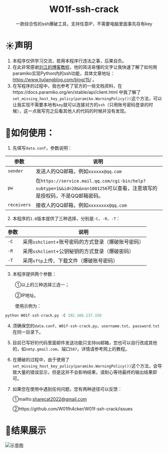 <h1 align="center">W01f-ssh-crack</h1>  
<div align="center">一款综合性的ssh爆破工具，支持任意IP，不需要电脑里面事先存有key</div>

# :sunny:声明

1. 本程序仅供学习交流，若用本程序行违法之事，后果自负。
2. 在此非常感谢[刘江的博客教程](https://www.liujiangblog.com/)，他的简洁易懂的文字让我快速了解了如何用paramiko实现Python内的ssh功能，具体文章地址：https://www.liujiangblog.com/blog/15/ 。
3. 在写程序的过程中，我也参考了官方的一些文档资料，在https://docs.paramiko.org/en/stable/api/client.html 中我了解了`set_missing_host_key_policy(paramiko.WarningPolicy())`这个方法，可以让我实现不需要本地有`key`就可以连接对方的`ssh`（只用账号密码登录的时候），这一点我写完之后看其他人的代码的时候并没有发现。

# :foggy:如何使用：

1. 先填写`data.conf`，参数说明：
  
  | 参数  | 说明  |
  | --- | --- |
  | `sender` | 发送人的QQ邮箱，例如`xxxxxx@qq.com` |
  | `pw` | 在`https://service.mail.qq.com/cgi-bin/help?subtype=1&&id=28&&no=1001256`可以查看，注意填写的是授权码，不是QQ邮箱密码。 |
  | `receivers` | 接收人的QQ邮箱，例如`xxxxxxxx@qq.com` |
  

2. 本程序的`1.0`版本提供了三种选择，分别是`-C`、`-R`、`-T`：
  
  | 参数  | 说明  |
  | --- | --- |
  | `-C` | 采用`sshclient`+账号密码的方式登录（爆破账号密码） |
  | `-R` | 采用`sshclient`+公钥秘钥的方式登录（爆破密码） |
  | `-T` | 采用`sftp`上传、下载文件（爆破账号密码） |
  

3. 本程序提供两个参数：
  

        ①以上的三种选择三选一；

        ②IP地址。

        使用示例为：

```python
python W01f-ssh-crack.py -C 192.168.137.150
```

4. 须确保您的`data.conf`、`W01f-ssh-crack.py`、`username.txt`、`password.txt`在同一目录下。

5. 目前已写好的代码里面邮件发送功能只支持`QQ`邮箱，您也可以自行改成其他的，如`smtp.gmail.com`、端口`587`，详情请参考网上的教程。

6. 在爆破的过程中，由于使用了`set_missing_host_key_policy(paramiko.WarningPolicy())`这个方法，会导致大量的错误显示，但是这并不会影响结果，请耐心等待最终的输出结果即可。

7. 如果您在使用中遇到任何问题，您有两种途径可以反馈：
  
    ①mailto:[sharecat2022@gmail.com](mailto:sharecat2022@gmail.com)
  
    ②https://github.com/W01fh4cker/W01f-ssh-crack/issues  
# :milky_way:结果展示  
![示意图](https://github.com/W01fh4cker/W01f-ssh-crack/blob/main/example.png)
